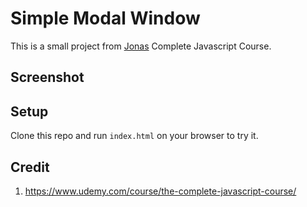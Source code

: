# Simple Modal Window

This is a small project from [Jonas](https://github.com/jonasschmedtmann) Complete Javascript Course.

## Screenshot

## Setup

Clone this repo and run `index.html` on your browser to try it.

## Credit

1. https://www.udemy.com/course/the-complete-javascript-course/
